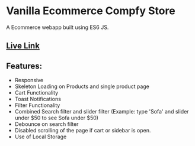 # Vanilla Ecommerce Compfy Store

A Ecommerce webapp built using ES6 JS.

## [Live Link](https://vanilla-ecommerce-compfy.vercel.app/)

## Features:

- Responsive
- Skeleton Loading on Products and single product page
- Cart Functionality
- Toast Notifications
- Filter Functionality
- Combined Search filter and slider filter
  (Example: type 'Sofa' and slider under $50 to see Sofa under $50)
- Debounce on search filter
- Disabled scrolling of the page if cart or sidebar is open.
- Use of Local Storage
